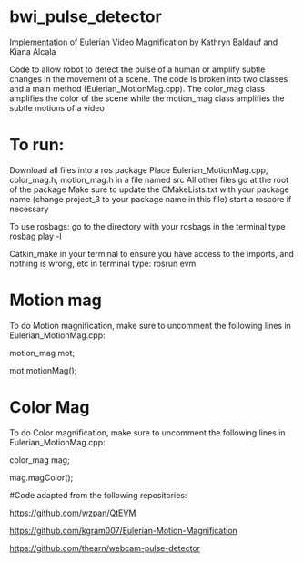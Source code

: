 # bwi_pulse_detector
Implementation of Eulerian Video Magnification by Kathryn Baldauf and Kiana Alcala

Code to allow robot to detect the pulse of a human or amplify subtle changes in the movement of a scene. 
The code is broken into two classes and a main method (Eulerian_MotionMag.cpp).
The color_mag class amplifies the color of the scene while the motion_mag class amplifies the subtle motions of a video

# To run:
Download all files into a ros package
Place Eulerian_MotionMag.cpp, color_mag.h, motion_mag.h in a file named src
All other files go at the root of the package
Make sure to update the CMakeLists.txt with your package name (change project_3 to your package name in this file)
start a roscore if necessary

To use rosbags: 
go to the directory with your rosbags 
in the terminal type 
rosbag play -l <bag name>

Catkin_make in your terminal to ensure you have access to the imports, and nothing is wrong, etc
in terminal type:
rosrun <ros package name> evm 

# Motion mag 
To do Motion magnification, make sure to uncomment the following lines in Eulerian_MotionMag.cpp: 

  motion_mag mot;
  
  mot.motionMag();
  
# Color Mag
To do Color magnification, make sure to uncomment the following lines in Eulerian_MotionMag.cpp: 

  color_mag mag;
  
  mag.magColor();
  
#Code adapted from the following repositories:

https://github.com/wzpan/QtEVM

https://github.com/kgram007/Eulerian-Motion-Magnification

https://github.com/thearn/webcam-pulse-detector
